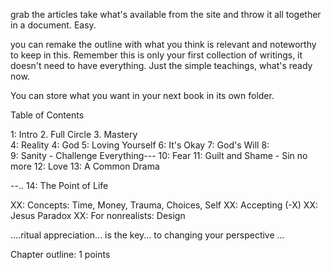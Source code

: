 grab the articles take what's available from the site and throw it all together in a document. Easy.

you can remake the outline with what you think is relevant and noteworthy to keep in this. Remember this is only your first collection of writings,
it doesn't need to have everything. Just the simple teachings, what's ready now.

You can store what you want in your next book in its own folder.

Table of Contents

1: Intro
2. Full Circle
3. Mastery  
4: Reality
4: God
5: Loving Yourself
6: It's Okay
7: God's Will
8:  
9: Sanity - Challenge Everything---
10: Fear
11: Guilt and Shame - Sin no more
12: Love
13: A Common Drama

--..
14: The Point of Life

XX: Concepts: Time, Money, Trauma, Choices, Self
XX: Accepting                                       (-X)
XX: Jesus Paradox
XX: For nonrealists: Design

....ritual appreciation... is the key... to changing your perspective ...


Chapter outline:
1
points
